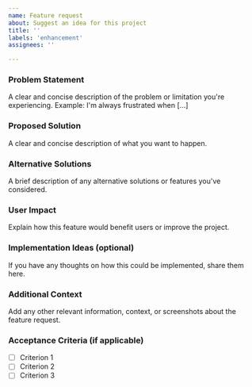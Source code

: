 ```yaml
---
name: Feature request
about: Suggest an idea for this project
title: ''
labels: 'enhancement'
assignees: ''

---
```


### Problem Statement
A clear and concise description of the problem or limitation you're experiencing. 
Example: I'm always frustrated when [...]

### Proposed Solution
A clear and concise description of what you want to happen.

### Alternative Solutions
A brief description of any alternative solutions or features you've considered.

### User Impact
Explain how this feature would benefit users or improve the project.

### Implementation Ideas (optional)
If you have any thoughts on how this could be implemented, share them here.

### Additional Context
Add any other relevant information, context, or screenshots about the feature request.

### Acceptance Criteria (if applicable)
- [ ] Criterion 1
- [ ] Criterion 2
- [ ] Criterion 3
